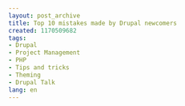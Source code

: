 ```yaml
---
layout: post_archive
title: Top 10 mistakes made by Drupal newcomers
created: 1170509682
tags:
- Drupal
- Project Management
- PHP
- Tips and tricks
- Theming
- Drupal Talk
lang: en
---
```


